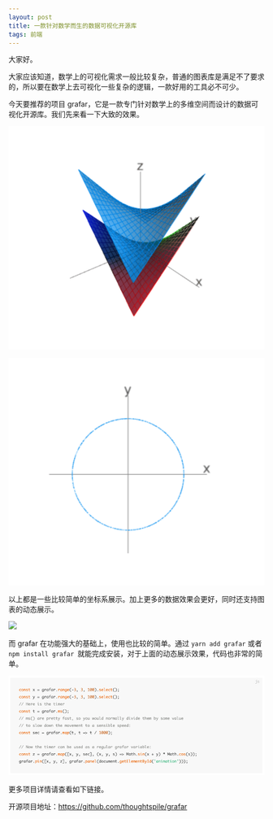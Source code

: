 ```yaml
---
layout: post
title: 一款针对数学而生的数据可视化开源库
tags: 前端
---
```


大家好。

大家应该知道，数学上的可视化需求一般比较复杂，普通的图表库是满足不了要求的，所以要在数学上去可视化一些复杂的逻辑，一款好用的工具必不可少。

今天要推荐的项目 grafar，它是一款专门针对数学上的多维空间而设计的数据可视化开源库。我们先来看一下大致的效果。

![image-20211010215449600](https://raw.githubusercontent.com/ZhuPeng/pic/master/images/compress_image-20211010215449600.png)

![image-20211010215512087](https://raw.githubusercontent.com/ZhuPeng/pic/master/images/compress_image-20211010215512087.png)	

以上都是一些比较简单的坐标系展示。加上更多的数据效果会更好，同时还支持图表的动态展示。

![](https://raw.githubusercontent.com/ZhuPeng/pic/master/images/grafar.dongtai.gif)

而 grafar 在功能强大的基础上，使用也比较的简单。通过 `yarn add grafar` 或者 `npm install grafar `就能完成安装，对于上面的动态展示效果，代码也非常的简单。

![image-20211010220045963](https://raw.githubusercontent.com/ZhuPeng/pic/master/images/compress_image-20211010220045963.png)

更多项目详情请查看如下链接。

开源项目地址：https://github.com/thoughtspile/grafar
